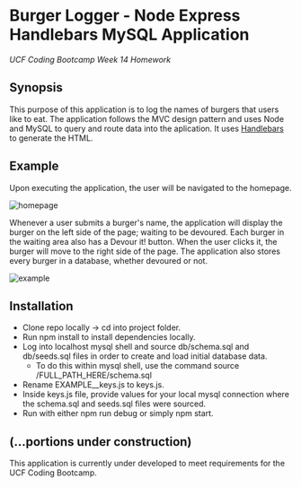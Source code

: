 # Burger Logger - Node Express Handlebars MySQL Application
*UCF Coding Bootcamp Week 14 Homework*

## Synopsis

This purpose of this application is to log the names of burgers that users like to eat. The application follows the MVC design pattern and uses Node and MySQL to query and route data into the aplication. It uses [Handlebars](https://handlebarsjs.com/) to generate the HTML.


## Example

Upon executing the application, the user will be navigated to the homepage.

![homepage](app/images/homepage.png)

Whenever a user submits a burger's name, the application will display the burger on the left side of the page; waiting to be devoured. Each burger in the waiting area also has a Devour it! button. When the user clicks it, the burger will move to the right side of the page. The application also stores every burger in a database, whether devoured or not.


![example](app/images/example.gif)

## Installation

* Clone repo locally -> cd into project folder.
* Run npm install to install dependencies locally.
* Log into localhost mysql shell and source db/schema.sql and db/seeds.sql files in order to create and load initial database data.
    * To do this within mysql shell, use the command source /FULL_PATH_HERE/schema.sql
* Rename EXAMPLE__keys.js to keys.js.
* Inside keys.js file, provide values for your local mysql connection where the schema.sql and seeds.sql files were sourced.
* Run with either npm run debug or simply npm start.

## (...portions under construction)

This application is currently under developed to meet requirements for the UCF Coding Bootcamp.  